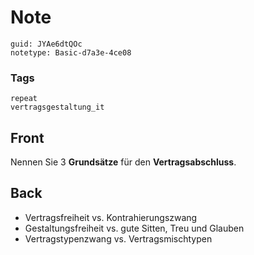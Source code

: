 # Note
```
guid: JYAe6dtQOc
notetype: Basic-d7a3e-4ce08
```

### Tags
```
repeat
vertragsgestaltung_it
```

## Front
Nennen Sie 3 <b>Grundsätze</b> für den <b>Vertragsabschluss</b>.

## Back
<ul>
  <li>Vertragsfreiheit vs. Kontrahierungszwang
  <li>Gestaltungsfreiheit vs. gute Sitten, Treu und Glauben
  <li>Vertragstypenzwang vs. Vertragsmischtypen
</ul>
